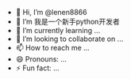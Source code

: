 - 👋 Hi, I’m @lenen8866
- 👀 I’m 我是一个新手python开发者
- 🌱 I’m currently learning ...
- 💞️ I’m looking to collaborate on ...
- 📫 How to reach me ...
- 😄 Pronouns: ...
- ⚡ Fun fact: ...

<!---
保存您的备用验证码
请将这些备用验证码放在一个安全无虞且便于取用的地方。

1. 8008 3716		 6. 3378 0849
2. 1821 3748		 7. 4752 7595
3. 1536 9652		 8. 8427 0814
4. 7601 9193		 9. 5446 1042
5. 5112 9769		10. 9065 6961

(lenen8866@gmail.com)

* 每个备用验证码只能使用一次。
* 需要获取更多验证码？请访问 https://g.co/2sv
* 这些验证码的生成时间：2024年10月29日。
--->
